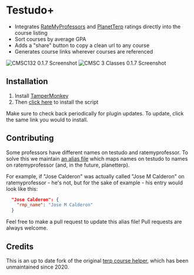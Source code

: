 # Testudo+

* Integrates [RateMyProfessors](https://www.ratemyprofessors.com/) and [PlanetTerp](https://planetterp.com/) ratings directly into the course listing
* Sort courses by average GPA
* Adds a "share" button to copy a clean url to any course
* Generates course links wherever courses are referenced

<img alt="CMSC132 0.1.7 Screenshot" src="https://user-images.githubusercontent.com/42500591/139629677-8bfce047-ed39-40e4-b3bf-e9da8ff1f8da.png">

<img alt="CMSC 3 Classes 0.1.7 Screenshot" src="https://user-images.githubusercontent.com/42500591/139629987-b1175ee4-1cac-4f94-bb9f-05b0c34d27aa.png">

## Installation

1. Install [TamperMonkey](https://tampermonkey.net/)
2. Then [click here](https://github.com/tybug/testudoplus/raw/master/testudoplus.user.js) to install the script

Make sure to check back periodically for plugin updates. To update, click the same link you would to install.

## Contributing

Some professors have different names on testudo and ratemyprofessor. To solve this we maintain [an alias file](https://github.com/tybug/testudoplus/blob/master/alias.json) which maps names on testudo to names on ratemyprofessor (and, in the future, planetterp).

For example, if "Jose Calderon" was actually called "Jose M Calderon" on ratemyprofessor - he's not, but for the sake of example - his entry would look like this:

```json
  "Jose Calderon": {
    "rmp_name": "Jose M Calderon"
  }
```

Feel free to make a pull request to update this alias file! Pull requests are always welcome.

## Credits

This is an up to date fork of the original [terp course helper](https://github.com/DickyT/Terp-Course-Helper), which has been unmaintained since 2020.
